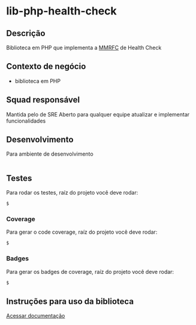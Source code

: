 # lib-php-health-check

## Descrição
Biblioteca em PHP que implementa a [MMRFC](https://madeiramadeira.atlassian.net/wiki/spaces/S/pages/3035398338/MMRFC+7+-+Health+Check+Standard) de Health Check

## Contexto de negócio
- biblioteca em PHP

## Squad responsável
Mantida pelo de SRE
Aberto para qualquer equipe atualizar e implementar funcionalidades

## Desenvolvimento
Para ambiente de desenvolvimento

```bash

```

## Testes
Para rodar os testes, raíz do projeto você deve rodar:

```bash
$ 
```

### Coverage
Para gerar o code coverage, raíz do projeto você deve rodar:
```bash
$ 
```

### Badges
Para gerar os badges de coverage, raíz do projeto você deve rodar:
```bash
$ 
```

## Instruções para uso da biblioteca

[Acessar documentação](./docs/README.md)

